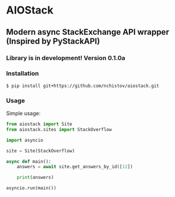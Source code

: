 # AIOStack
## Modern async StackExchange API wrapper (Inspired by PyStackAPI)

### Library is in development! Version 0.1.0a

### Installation

```shell
$ pip install git+https://github.com/nchistov/aiostack.git
```

### Usage

Simple usage:

```python
from aiostack import Site
from aiostack.sites import StackOverflow

import asyncio

site = Site(StackOverflow)

async def main():
    answers = await site.get_answers_by_id([12])

    print(answers)

asyncio.run(main())
```
